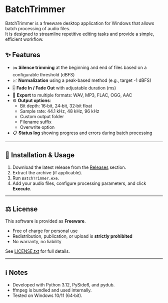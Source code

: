 # BatchTrimmer

BatchTrimmer is a freeware desktop application for Windows that allows batch processing of audio files.  
It is designed to streamline repetitive editing tasks and provide a simple, efficient workflow.

## ✨ Features

- ✂️ **Silence trimming** at the beginning and end of files based on a configurable threshold (dBFS)
- 📈 **Normalization** using a peak-based method (e.g., target -1 dBFS)
- 🎚️ **Fade In / Fade Out** with adjustable duration (ms)
- 💾 **Export** to multiple formats: WAV, MP3, FLAC, OGG, AAC
- ⚙️ **Output options**:
  - Bit depth: 16‑bit, 24‑bit, 32‑bit float
  - Sample rate: 44.1 kHz, 48 kHz, 96 kHz
  - Custom output folder
  - Filename suffix
  - Overwrite option
- 📋 **Status log** showing progress and errors during batch processing

---

## 🚀 Installation & Usage

1. Download the latest release from the [Releases](./releases) section.  
2. Extract the archive (if applicable).  
3. Run `BatchTrimmer.exe`.  
4. Add your audio files, configure processing parameters, and click **Execute**.

---

## ⚖️ License

This software is provided as **Freeware**.  
- Free of charge for personal use  
- Redistribution, publication, or upload is **strictly prohibited**  
- No warranty, no liability  

See [LICENSE.txt](./LICENSE.txt) for full details.

---

## ℹ️ Notes

- Developed with Python 3.12, PySide6, and pydub.  
- ffmpeg is bundled and used internally.  
- Tested on Windows 10/11 (64‑bit).
